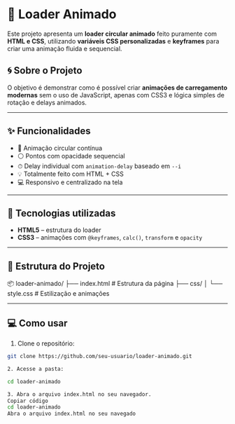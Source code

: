 # 🔄 Loader Animado

Este projeto apresenta um **loader circular animado** feito puramente com **HTML e CSS**, utilizando **variáveis CSS personalizadas** e **keyframes** para criar uma animação fluida e sequencial.

## 🌀 Sobre o Projeto

O objetivo é demonstrar como é possível criar **animações de carregamento modernas** sem o uso de JavaScript, apenas com CSS3 e lógica simples de rotação e delays animados.

---

## ✨ Funcionalidades

- 🔁 Animação circular contínua
- ⚪ Pontos com opacidade sequencial
- ⏱ Delay individual com `animation-delay` baseado em `--i`
- 💡 Totalmente feito com HTML + CSS
- 💻 Responsivo e centralizado na tela

---

## 🚀 Tecnologias utilizadas

- **HTML5** – estrutura do loader
- **CSS3** – animações com `@keyframes`, `calc()`, `transform` e `opacity`

---

## 📁 Estrutura do Projeto

📦 loader-animado/
├── index.html # Estrutura da página
├── css/
│ └── style.css # Estilização e animações


---

## 💻 Como usar

1. Clone o repositório:

```bash
git clone https://github.com/seu-usuario/loader-animado.git

2. Acesse a pasta:

cd loader-animado

3. Abra o arquivo index.html no seu navegador.
Copiar código
cd loader-animado
Abra o arquivo index.html no seu navegado
